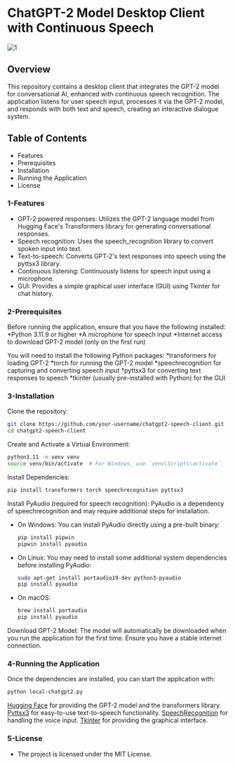 # ChatGPT-2 Model Desktop Client with Continuous Speech

![1](https://github.com/user-attachments/assets/56f06bb6-24f5-4a54-b9df-70bc474f8efa)

## Overview
This repository contains a desktop client that integrates the GPT-2 model for conversational AI, enhanced with continuous speech recognition. The application listens for user speech input, processes it via the GPT-2 model, and responds with both text and speech, creating an interactive dialogue system.

## Table of Contents
- Features
- Prerequisites
- Installation
- Running the Application
- License

### 1-Features
* GPT-2 powered responses: Utilizes the GPT-2 language model from Hugging Face's Transformers library for generating conversational responses.
* Speech recognition: Uses the speech_recognition library to convert spoken input into text.
* Text-to-speech: Converts GPT-2's text responses into speech using the pyttsx3 library.
* Continuous listening: Continuously listens for speech input using a microphone.
* GUI: Provides a simple graphical user interface (GUI) using Tkinter for chat history.

### 2-Prerequisites
Before running the application, ensure that you have the following installed:
*Python 3.11.9 or higher
*A microphone for speech input
*Internet access to download GPT-2 model (only on the first run)

You will need to install the following Python packages:
*transformers for loading GPT-2
*torch for running the GPT-2 model
*speechrecognition for capturing and converting speech input
*pyttsx3 for converting text responses to speech
*tkinter (usually pre-installed with Python) for the GUI

### 3-Installation
Clone the repository:
```bash
git clone https://github.com/your-username/chatgpt2-speech-client.git
cd chatgpt2-speech-client
```
Create and Activate a Virtual Environment:
```bash
python3.11 -m venv venv
source venv/bin/activate  # For Windows, use `venv\Scripts\activate`
```
Install Dependencies:
```bash
pip install transformers torch speechrecognition pyttsx3
```
Install PyAudio (required for speech recognition):
PyAudio is a dependency of speechrecognition and may require additional steps for installation.
  - On Windows: You can install PyAudio directly using a pre-built binary:
    ```bash
    pip install pipwin
    pipwin install pyaudio
    ```
  - On Linux: You may need to install some additional system dependencies before installing PyAudio:
    ```bash
    sudo apt-get install portaudio19-dev python3-pyaudio
    pip install pyaudio
    ```
  - On macOS:
    ```bash
    brew install portaudio
    pip install pyaudio
    ```
Download GPT-2 Model:
The model will automatically be downloaded when you run the application for the first time. Ensure you have a stable internet connection.

### 4-Running the Application
Once the dependencies are installed, you can start the application with:
```bash
python local-chatgpt2.py
```

[Hugging Face](https://huggingface.co/) for providing the GPT-2 model and the transformers library.
[Pyttsx3](https://pypi.org/project/pyttsx3/) for easy-to-use text-to-speech functionality.
[SpeechRecognition](https://pypi.org/project/SpeechRecognition/) for handling the voice input.
[Tkinter](https://wiki.python.org/moin/TkInter) for providing the graphical interface.

### 5-License
   - The project is licensed under the MIT License.
    
